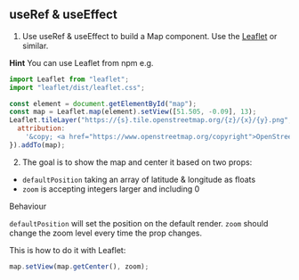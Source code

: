 ## useRef & useEffect

1. Use useRef & useEffect to build a Map component. Use the [Leaflet](https://leafletjs.com/) or similar.

**Hint** You can use Leaflet from npm e.g.

```js
import Leaflet from "leaflet";
import "leaflet/dist/leaflet.css";

const element = document.getElementById("map");
const map = Leaflet.map(element).setView([51.505, -0.09], 13);
Leaflet.tileLayer("https://{s}.tile.openstreetmap.org/{z}/{x}/{y}.png", {
  attribution:
    '&copy; <a href="https://www.openstreetmap.org/copyright">OpenStreetMap</a> contributors',
}).addTo(map);
```

2. The goal is to show the map and center it based on two props:

- `defaultPosition` taking an array of latitude & longitude as floats
- `zoom` is accepting integers larger and including 0

Behaviour

`defaultPosition` will set the position on the default render.
`zoom` should change the zoom level every time the prop changes.

This is how to do it with Leaflet:

```js
map.setView(map.getCenter(), zoom);
```
